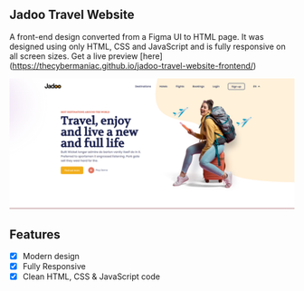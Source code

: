 ## Jadoo Travel Website

A front-end design converted from a Figma UI to HTML page. It was designed using only HTML, CSS and JavaScript and is fully responsive on all screen sizes. Get a live preview [here] (https://thecybermaniac.github.io/jadoo-travel-website-frontend/)

![Jadoo-Travel-Website](/docs/assets/thumbnail.png)

## Features

- [x] Modern design
- [x] Fully Responsive
- [x] Clean HTML, CSS & JavaScript code